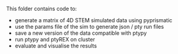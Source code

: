 This folder contains code to: 
- generate a matrix of 4D STEM simulated data using pyprismatic
- use the params file of the sim to generate json / pty run files
- save a new version of the data compatible with ptypy
- run ptypy and ptyREX on cluster
- evaluate and visualise the results